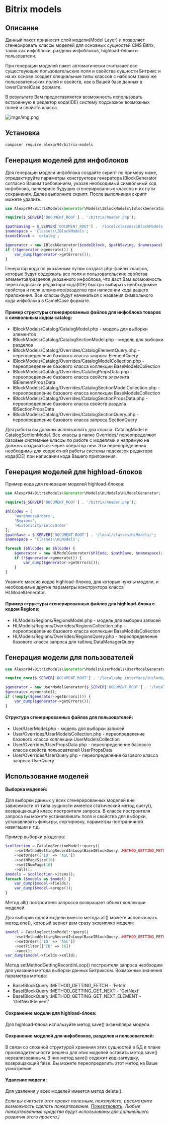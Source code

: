 Bitrix models
======
## Описание
Данный пакет привносит слой модели(Model Layer) и позволяет сгенерировать классы 
моделей для основных сущностей CMS Bitrix, таких как инфоблоки, разделы инфоблоков, 
highload-блоки и пользователи. 

При генерации моделей пакет автоматически считывает все существующие пользовательские поля 
и свойства сущности Битрикс и на их основе создает специальные типы классов
с набором таких же пользовательских полей и свойств, как в Вашей базе 
данных в lowerCamelCase формате.

В результате Вам предоставляется возможность использовать встроенную в редактор кода(IDE) 
систему подсказкок возможных полей и свойств класса.

![imgs/img.png](imgs/img.png)

## Установка

```bash
composer require alexpr94/bitrix-models
```

## Генерация моделей для инфоблоков

Для генерации модели инфоблока создайте скрипт по примеру ниже, отредактируйте параметры 
конструктора генератора IBlockGenerator согласно Вашим требованиям, указав необходимый 
символьный код инфоблока, namespace будущих сгенерированных классов и их пути сохранения. 
Далее выполните скрипт. После выполнения скрипт можете удалить.

```php
use Alexpr94\BitrixModels\Generator\Models\IBlockModels\IBlockGenerator;

require($_SERVER['DOCUMENT_ROOT'] . '/bitrix/header.php');

$pathSaving = $_SERVER['DOCUMENT_ROOT'] . '/local/classes/IBlockModels';
$namespace = 'Classes\\IBlockModels';
$codeIblock = 'catalog';

$generator = new IBlockGenerator($codeIblock, $pathSaving, $namespace);
if (!$generator->generate()) {
    var_dump($generator->getErrors());
}
```

Генератор кода по указанным путям создаст php-файлы классов, которые будут содержать все 
поля и пользовательские свойства элементов/разделов указанного инфоблока, 
что даст Вам возможность через подсказки редактора кода(IDE) быстро выбирать необходимые 
свойства и поля елементов/разделов при написании кода вашего приложения. Все классы будут начинаться 
с названия символьного кода инфоблока в CamelCase формате.

#### Пример структуры сгенерированных файлов для инфоблока товаров с символьным кодом catalog:

* IBlockModels/Catalog/CatalogModel.php - модель для выборки элементов
* IBlockModels/Catalog/CatalogSectionModel.php - модель для выборки разделов
* IBlockModels/Catalog/Overrides/CatalogElementQuery.php - переопределение базового класса запроса ElementQuery
* IBlockModels/Catalog/Overrides/CatalogModelCollection.php - переопределение базового класса коллекции BaseModelsCollection
* IBlockModels/Catalog/Overrides/CatalogPropsData.php - переопределение базового класса свойств элемента IBElementPropsData
* IBlockModels/Catalog/Overrides/CatalogSectionModelCollection.php - переопределение базового класса коллекции BaseModelsCollection
* IBlockModels/Catalog/Overrides/CatalogSectionPropsData.php - переопределение базового класса свойств раздела IBSectionPropsData
* IBlockModels/Catalog/Overrides/CatalogSectionQuery.php - переопределение базового класса запроса SectionQuery

Для работы вы должны использовать два класса: CatalogModel и CatalogSectionModel.
Все классы в папке Overrides/ переопределяют базовые системные классы по работе с моделями и
напрямую не должны создаваться через оператор new.
Эти переопределения необходимы для корректной работы системы подсказок редактора кода(IDE)
при написании кода Вашего приложения.

## Генерация моделей для highload-блоков

Пример кода для генерации моделей highload-блоков:
```php
use Alexpr94\BitrixModels\Generator\Models\HLModels\HLModelGenerator;

require($_SERVER['DOCUMENT_ROOT'] . '/bitrix/header.php');

$hlCodes = [
    'WarehouseOrders',
    'Regions',
    'HistoricityFieldsOrder'
];
$pathSave = $_SERVER['DOCUMENT_ROOT'] . '/local/classes/HLModels/';
$namespace = 'Classes\\HLModels';

foreach ($hlCodes as $hlCode) {
    $generator = new HLModelGenerator($hlCode, $pathSave, $namespace);
    if (!$generator->generate()) {
        var_dump($generator->getErrors());
    }
}
```
Укажите массив кодов highload-блоков, для которых нужны модели, и необходимые другие 
параметры конструктора класса HLModelGenerator.

#### Пример структуры сгенерированных файлов для highload-блока с кодом Regions:

* HLModels/Regions/RegionsModel.php - модель для выборки записей
* HLModels/Regions/Overrides/RegionsCollection.php - переопределение базового класса коллекции BaseModelsCollection
* HLModels/Regions/Overrides/RegionsQuery.php - переопределение базового класса запроса для таблиц DataManagerQuery

## Генерация модели для пользователей

```php
use Alexpr94\BitrixModels\Generator\Models\UserModels\UserModelGenerator;

require_once($_SERVER['DOCUMENT_ROOT'] . '/local/php_interface/include/header.php');

$generator = new UserModelGenerator($_SERVER['DOCUMENT_ROOT'] . '/local/classes', 'Classes');
$generator->generate();
if (!empty($generator->getErrors())) {
    var_dump($generator->getErrors());
}
```

#### Cтруктура сгенерированных файлов для пользователей:

* User/UserModel.php - модель для выборки записей
* User/Overrides/UserModelsCollection.php - переопределение базового класса коллекции UserModelsCollection
* User/Overrides/UserPropsData.php - переопределение базового класса свойств пользователей UserPropsData
* User/Overrides/UserQuery.php - переопределение базового класса запроса UserQuery

## Использование моделей

#### Выборка моделей:

Для выборки данных у всех сгенерированных моделей вне зависимости от типа сущности имеется 
статический метод query(), возвращающий класс 
построителя запроса. В классе построителя запроса вы можете устанавливать поля и свойства для выборки, 
устанавливать фильтры, сортировку, параметры постраничной навигации и т.д.

Пример выборки разделов:

```php
$collection = CatalogSectionModel::query()
    ->setMethodGettingRecordInLoop(BaseIBlockQuery::METHOD_GETTING_FETCH)
    ->setOrder(['ID' => 'ASC'])
    ->setNPageSize(10)
    ->setINumPage(10)
    ->all();
$models = $collection->items();
foreach ($models as $model) {
    var_dump($model->fields);
    var_dump($model->props());
}
```

Метод all() построителя запросов возвращает объект коллекции моделей.

Для выборки одной модели вместо метода all() можете использовать метод one(), который вернет вам сразу
экземпляр модели:

```php
$model = CatalogSectionModel::query()
    ->setMethodGettingRecordInLoop(BaseIBlockQuery::METHOD_GETTING_FETCH)
    ->setOrder(['ID' => 'ASC'])
    ->setFilter(['ID' => 16])
    ->one();
var_dump($model->fields->xmlId);
```

Метод setMethodGettingRecordInLoop() построителя запроса необходим для указания метода выборки данных Битриксом.
Возможные значения параметра метода:
* BaseIBlockQuery::METHOD_GETTING_FETCH - 'Fetch'
* BaseIBlockQuery::METHOD_GETTING_GET_NEXT - 'GetNext'
* BaseIBlockQuery::METHOD_GETTING_GET_NEXT_ELEMENT - 'GetNextElement'

#### Сохранение модели для highload-блока:

Для highload-блока используйте метод save() экземпляра модели.

#### Сохранение моделей для инфоблоков, разделов и пользователей:

В связи со сложной структурой хранения этих сущностей в БД в плане производительности решено для этих моделей 
оставить метод save() нереализованным. В них метод save() содежит код-заглушку, возвращающий false. 
Вы можете переопределить этот метод на Ваше усмотрение.

#### Удаление модели:

Для удаления у всех моделей имеется метод delete().

*Если вы считаете этот проект полезным, пожалуйста, рассмотрите возможность 
сделать пожертвование. [Пожертвовать](https://yoomoney.ru/to/4100118555955341). Любые пожертвованные средства будут использованы 
для дальнейшего развития этого проекта.)*